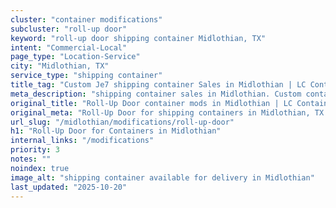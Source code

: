 ```yaml
---
cluster: "container modifications"
subcluster: "roll-up door"
keyword: "roll-up door shipping container Midlothian, TX"
intent: "Commercial-Local"
page_type: "Location-Service"
city: "Midlothian, TX"
service_type: "shipping container"
title_tag: "Custom Je7 shipping container Sales in Midlothian | LC Container"
meta_description: "shipping container sales in Midlothian. Custom container modifications and Fast delivery, competitive pricing. Serving modifications area. Quote ID: L53. Call (214) 524-4168 for your free quote today."
original_title: "Roll-Up Door container mods in Midlothian | LC Container"
original_meta: "Roll-Up Door for shipping containers in Midlothian, TX. Local fabrication & pro install. LC Container — Since 2003. Get a quote."
url_slug: "/midlothian/modifications/roll-up-door"
h1: "Roll-Up Door for Containers in Midlothian"
internal_links: "/modifications"
priority: 3
notes: ""
noindex: true
image_alt: "shipping container available for delivery in Midlothian"
last_updated: "2025-10-20"
---
```


<!-- TODO: Add unique city/inventory copy, images, and internal links here. -->
